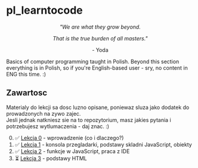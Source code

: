 # pl_learntocode

<p align="center"><i>"We are what they grow beyond.</i></p> 
<p align="center"><i>That is the true burden of all masters."</i></p>
<p align="center">- Yoda</p>

Basics of computer programming taught in Polish. Beyond this section everything is in Polish, so if you're English-based user - sry, no content in ENG this time. :)

## Zawartosc

Materialy do lekcji sa dosc luzno opisane, poniewaz sluza jako dodatek do prowadzonych na zywo zajec. <br>
Jesli jednak natkniesz sie na to repozytorium, masz jakies pytania i potrzebujesz wytlumaczenia - daj znac. :)

0. ✅ [Lekcja 0](https://github.com/m-wilczynski/pl_learntocode/blob/main/01_Building_blocks/00_Przypomnienie.md) - wprowadzenie (co i dlaczego?)
1. ✅ [Lekcja 1](https://github.com/m-wilczynski/pl_learntocode/blob/main/01_Building_blocks/01_Building_blocks.md) - konsola przegladarki, podstawy skladni JavaScript, obiekty
2. ✅ [Lekcja 2](https://github.com/m-wilczynski/pl_learntocode/blob/main/02_Funkcje/02_Funkcje.md) - funkcje w JavaScript, praca z IDE
3. ⏳ [Lekcja 3](https://github.com/m-wilczynski/pl_learntocode/blob/main/03_Podstawy_HTML/03_Podstawy_HTML.md) - podstawy HTML
